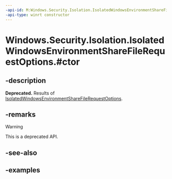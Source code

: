 ```yaml
---
-api-id: M:Windows.Security.Isolation.IsolatedWindowsEnvironmentShareFileRequestOptions.#ctor
-api-type: winrt constructor
---
```


# Windows.Security.Isolation.IsolatedWindowsEnvironmentShareFileRequestOptions.#ctor

<!--
public IsolatedWindowsEnvironmentShareFileRequestOptions ();
-->

## -description

**Deprecated.** Results of [IsolatedWindowsEnvironmentShareFileRequestOptions](isolatedwindowsenvironmentsharefilerequestoptions.md).

## -remarks

> [!WARNING]
> This is a deprecated API.

## -see-also

## -examples
